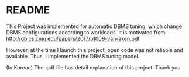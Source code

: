 # README #


This Project was implemented for automatic DBMS tuning, which change DBMS configurations according to workloads.
It is motivated from http://db.cs.cmu.edu/papers/2017/p1009-van-aken.pdf.

However, at the time I launch this project, open code was not reliable and available.
Thus, I implemented the DBMS tuning model.

(In Korean)
The .pdf file has detail explanation of this project. Thank you
